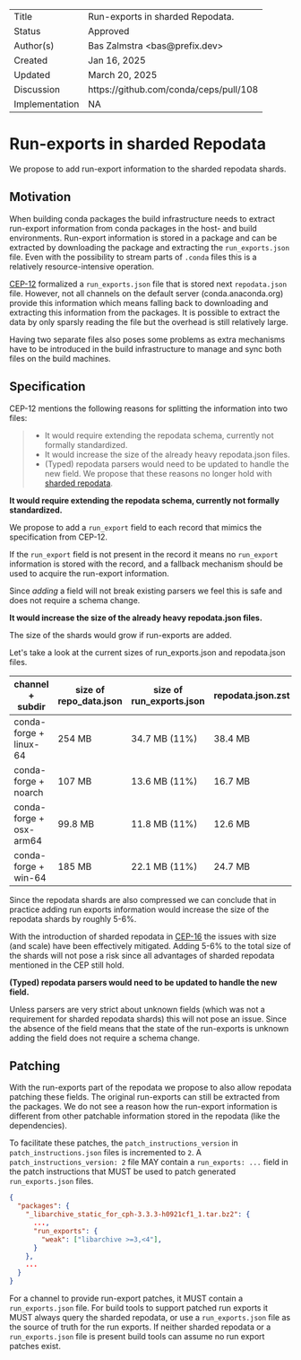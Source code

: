 <table>
<tr><td> Title </td><td> Run-exports in sharded Repodata. </td>
<tr><td> Status </td><td> Approved </td></tr>
<tr><td> Author(s) </td><td> Bas Zalmstra &lt;bas@prefix.dev&gt;</td></tr>
<tr><td> Created </td><td> Jan 16, 2025</td></tr>
<tr><td> Updated </td><td> March 20, 2025</td></tr>
<tr><td> Discussion </td><td> https://github.com/conda/ceps/pull/108 </td></tr>
<tr><td> Implementation </td><td> NA </td></tr>
</table>

# Run-exports in sharded Repodata

We propose to add run-export information to the sharded repodata shards.

## Motivation

When building conda packages the build infrastructure needs to extract run-export information from conda packages in the host- and build environments.
Run-export information is stored in a package and can be extracted by downloading the package and extracting the `run_exports.json` file. 
Even with the possibility to stream parts of `.conda` files this is a relatively resource-intensive operation.

[CEP-12](https://github.com/conda/ceps/blob/main/cep-0012.md) formalized a `run_exports.json` file that is stored next `repodata.json` file. 
However, not all channels on the default server (conda.anaconda.org) provide this information which means falling back to downloading and extracting this information from the packages. It is possible to extract the data by only sparsly reading the file but the overhead is still relatively large.

Having two separate files also poses some problems as extra mechanisms have to be introduced in the build infrastructure to manage and sync both files on the build machines.

## Specification

CEP-12 mentions the following reasons for splitting the information into two files:

> * It would require extending the repodata schema, currently not formally standardized.
> * It would increase the size of the already heavy repodata.json files.
> * (Typed) repodata parsers would need to be updated to handle the new field.
We propose that these reasons no longer hold with [sharded repodata](https://github.com/conda/ceps/blob/main/cep-0016.md).

**It would require extending the repodata schema, currently not formally standardized.**

We propose to add a `run_export` field to each record that mimics the specification from CEP-12.

If the `run_export` field is not present in the record it means no `run_export` information is stored with the record, and a fallback mechanism should be used to acquire the run-export information.

Since *adding* a field will not break existing parsers we feel this is safe and does not require a schema change.

**It would increase the size of the already heavy repodata.json files.**

The size of the shards would grow if run-exports are added.

Let's take a look at the current sizes of run_exports.json and repodata.json files.

| channel + subdir | size of repo_data.json | size of run_exports.json | repodata.json.zst | run_exports.json.zst |
|------------------|------------------------|--------------------------|--------------------------|-----------------------------|
| conda-forge + linux-64 | 254 MB | 34.7 MB (11%) | 38.4 MB | 2.2MB (5%) |
| conda-forge + noarch | 107 MB | 13.6 MB (11%) | 16.7 MB | 0.9 MB (5%) |
| conda-forge + osx-arm64 | 99.8 MB | 11.8 MB (11%) | 12.6 MB | 0.8 MB (6%) |
| conda-forge + win-64 | 185 MB | 22.1 MB (11%) | 24.7 MB | 1.4 MB (5%) |

Since the repodata shards are also compressed we can conclude that in practice adding run exports information would increase the size of the repodata shards by roughly 5-6%.

With the introduction of sharded repodata in [CEP-16](https://github.com/conda/ceps/blob/main/cep-0016.md) the issues with size (and scale) have been effectively mitigated. Adding 5-6% to the total size of the shards will not pose a risk since all advantages of sharded repodata mentioned in the CEP still hold.

**(Typed) repodata parsers would need to be updated to handle the new field.**

Unless parsers are very strict about unknown fields (which was not a requirement for sharded repodata shards) this will not pose an issue. Since the absence of the field means that the state of the run-exports is unknown adding the field does not require a schema change.

## Patching

With the run-exports part of the repodata we propose to also allow repodata patching these fields. The original run-exports can still be extracted from the packages. We do not see a reason how the run-export information is different from other patchable information stored in the repodata (like the dependencies).

To facilitate these patches, the `patch_instructions_version` in `patch_instructions.json` files is incremented to `2`. A `patch_instructions_version: 2` file MAY contain a `run_exports: ...` field in the patch instructions that MUST be used to patch generated `run_exports.json` files.

```json
{
  "packages": {
    "_libarchive_static_for_cph-3.3.3-h0921cf1_1.tar.bz2": {
      ...,
      "run_exports": {
        "weak": ["libarchive >=3,<4"],
      }
    },
    ...
  }
}
```

For a channel to provide run-export patches, it MUST contain a `run_exports.json` file.
For build tools to support patched run exports it MUST always query the sharded repodata, or use a `run_exports.json` file as the source of truth for the run exports.
If neither sharded repodata or a `run_exports.json` file is present build tools can assume no run export patches exist.
